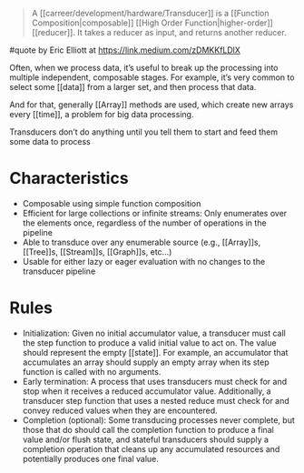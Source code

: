 > A [[carreer/development/hardware/Transducer]] is a [[Function Composition|composable]]  [[High Order Function|higher-order]] [[reducer]]. It takes a reducer as input, and returns another reducer.

#quote by Eric Elliott at https://link.medium.com/zDMKKfLDlX

Often, when we process data, it’s useful to break up the processing into multiple independent, composable stages. For example, it’s very common to select some [[data]] from a larger set, and then process that data.

And for that, generally [[Array]] methods are used, which create new arrays every [[time]], a problem for big data processing.

Transducers don’t do anything until you tell them to start and feed them some data to process

# Characteristics

- Composable using simple function composition
-  Efficient for large collections or infinite streams: Only enumerates over the elements once, regardless of the number of operations in the pipeline
-  Able to transduce over any enumerable source (e.g., [[Array]]s, [[Tree]]s, [[Stream]]s, [[Graph]]s, etc…)
-  Usable for either lazy or eager evaluation with no changes to the transducer pipeline

# Rules

- Initialization: Given no initial accumulator value, a transducer must call the step function to produce a valid initial value to act on. The value should represent the empty [[state]]. For example, an accumulator that accumulates an array should supply an empty array when its step function is called with no arguments.
- Early termination: A process that uses transducers must check for and stop when it receives a reduced accumulator value. Additionally, a transducer step function that uses a nested reduce must check for and convey reduced values when they are encountered.
- Completion (optional): Some transducing processes never complete, but those that do should call the completion function to produce a final value and/or flush state, and stateful transducers should supply a completion operation that cleans up any accumulated resources and potentially produces one final value.
